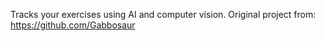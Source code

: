Tracks your exercises using AI and computer vision. Original project from: https://github.com/Gabbosaur
